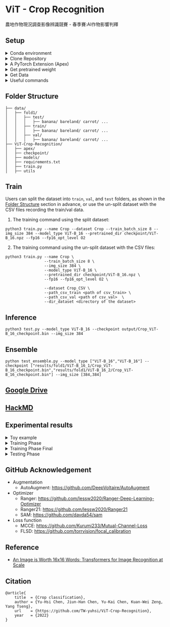 # ViT - Crop Recognition
農地作物現況調查影像辨識競賽 - 春季賽:AI作物影響判釋



## Setup




<details>

<summary>Conda environment</summary>
  
```bash
conda create -n Crop python==3.9 -y
conda activate Crop
```

</details>




<details>

<summary>Clone Repository</summary>
  
```bash
git clone https://github.com/TW-yuhsi/ViT-Crop-Recognition.git
pip install -r requirements.txt
```

</details>




<details>

<summary>A PyTorch Extension (Apex)</summary>
  
```bash
git clone https://github.com/NVIDIA/apex
cd apex/
python setup.py install
```

</details>




<details>

<summary>Get pretrained weight</summary>
  
```bash
cd ~ ViT-Crop-Recognition/
mkdir checkpoint
cd checkpoint/
wget https://storage.googleapis.com/vit_models/imagenet21k/ViT-B_16.npz
```
  
## Usage
* [Available models](https://console.cloud.google.com/storage/vit_models/): ViT-B_16(**85.8M**), R50+ViT-B_16(**97.96M**), ViT-B_32(**87.5M**), ViT-L_16(**303.4M**), ViT-L_32(**305.5M**), ViT-H_14(**630.8M**)
  * imagenet21k pre-train models
    * ViT-B_16, ViT-B_32, ViT-L_16, ViT-L_32, ViT-H_14
  * imagenet21k pre-train + imagenet2012 fine-tuned models
    * ViT-B_16-224, ViT-B_16, ViT-B_32, ViT-L_16-224, ViT-L_16, ViT-L_32
  * Hybrid Model([Resnet50](https://github.com/google-research/big_transfer) + Transformer)
    * R50-ViT-B_16
```
### imagenet21k pre-train
wget https://storage.googleapis.com/vit_models/imagenet21k/{MODEL_NAME}.npz

### imagenet21k pre-train + imagenet2012 fine-tuning
wget https://storage.googleapis.com/vit_models/imagenet21k+imagenet2012/{MODEL_NAME}.npz

```

</details>




<details>

<summary>Get Data</summary>
  
- [Train Data 下載點一](http://aicup-dataset.aidea-web.tw:18080/dataset/train/)
- [Train Data 下載點二 (Google Drive)](https://drive.google.com/drive/folders/1hLNSr6YUIWo8jJO-6BAtZhKP_Ie9wwKw)
- [Train Data 下載點三 (OneDrive)](https://ncku365-my.sharepoint.com/personal/p66101087_ncku_edu_tw/_layouts/15/onedrive.aspx?id=%2Fpersonal%2Fp66101087%5Fncku%5Fedu%5Ftw%2FDocuments%2FAICUP%20%E8%A8%93%E7%B7%B4%E8%B3%87%E6%96%99%E9%9B%86&ga=1)
- [Train Data 下載點四 (學術網路)](https://dgl.synology.me/drive/d/s/nzyNfheVlMy6UeKwv0wP8SLAA4T1caMN/hS3Bh_72ez_cWY2PzLaOwMkOkPTSwj0a-_7EgGP3KZAk)
- [Test Data (5/14開放)]()

</details>




<details>

<summary>Useful commands</summary>
  
```bash=
unzip \*.zip    # Unzip all ZIP files
ls -l | grep "^-" | wc -l    # Check the number of files
```

</details>




## Folder Structure
```
├── data/
│   ├── fold1/
│   │   ├── test/
│   │   │   ├── banana/ bareland/ carrot/ ...
│   │   ├── train/
│   │   │   ├── banana/ bareland/ carrot/ ...
│   │   ├── val/
│   │   │   ├── banana/ bareland/ carrot/ ...
├── ViT-Crop-Recognition/
│   ├── apex/
│   ├── checkpoint/
│   ├── models/
│   ├── requirements.txt
│   ├── train.py
│   ├── utils
```



## Train

Users can split the dataset into `train`, `val`, and `test` folders, as shown in the [Folder Structure](#folder-structure) section in advance, or use the un-split dataset with the CSV files recording the train/val data.

1. The training command using the split dataset:
```bash=
python3 train.py --name Crop --dataset Crop --train_batch_size 8 --img_size 384 --model_type ViT-B_16 --pretrained_dir checkpoint/ViT-B_16.npz --fp16 --fp16_opt_level O2
```
2. The training command using the un-split dataset with the CSV files:
```bash=
python3 train.py --name Crop \
                 --train_batch_size 8 \
                 --img_size 384 \
                 --model_type ViT-B_16 \
                 --pretrained_dir checkpoint/ViT-B_16.npz \
                 --fp16 --fp16_opt_level O2 \
                 
                 --dataset Crop_CSV \
                 --path_csv_train <path of csv_train> \
                 --path_csv_val <path of csv_val>  \
                 --dir_dataset <directory of the dataset> 
```

## Inference
```bash=
python3 test.py --model_type ViT-B_16 --checkpoint output/Crop_ViT-B_16_checkpoint.bin --img_size 384
```

## Ensemble
```bash=
python test_ensemble.py --model_type ["ViT-B_16","ViT-B_16"] --checkpoint ["results/fold1/ViT-B_16_1/Crop_ViT-B_16_checkpoint.bin","results/fold1/ViT-B_16_2/Crop_ViT-B_16_checkpoint.bin"] --img_size [384,384]
```



## [Google Drive](https://drive.google.com/drive/folders/1dOIBsU-zn1JYotF7JEbUyBPG6o2qImyy)
## [HackMD](https://hackmd.io/@x-eSC_X5SMuQbmfwqUOwsQ/ryaRo42Mq)




## Experimental results




<details>

<summary>Toy example</summary>

  
<table>
  <tr>
    <td>Checkpoint</td>
    <td>Model</td>
    <td>Dataset</td>
    <td>Batch size</td>
    <td>Epochs</td>
    <td>Loss</td>
    <td>Optimizer</td>
    <td>Scheduler</td>
    <td>Augmentation</td>
    <td>Best val epoch</td>
    <td>Best val acc (%)</td>
    <td>test acc (%)</td>
    <td>training time</td>
  </tr>
  <tr>
    <td>2022-04-09</td>
    <td>ResNet101</td>
    <td>1K</td>
    <td>32</td>
    <td>60</td>
    <td>CE</td>
    <td>optimizer = optim.SGD(model.parameters(), lr=0.05)</td>
    <td>step_lr_scheduler = lr_scheduler.StepLR(optimizer, step_size=10, gamma=0.5)</td>
    <td>RandomResizedCrop(416),<br>Normalize(mean=(0.485, 0.456, 0.406), std=(0.229, 0.224, 0.225))</td>
    <td> </td>
    <td>84 </td>
    <td> </td>
    <td>2hr 41min </td>
  </tr>

</table>


</details>




<details>

<summary>Training Phase</summary>

  
<table>
  <tr>
    <td>Checkpoint</td>
    <td>Model</td>
    <td>Dataset</td>
    <td>Batch size</td>
    <td>Epochs</td>
    <td>Loss</td>
    <td>Optimizer</td>
    <td>Scheduler</td>
    <td>Augmentation</td>
    <td>Best val epoch</td>
    <td>Best val acc (%)</td>
    <td>test acc (%)</td>
    <td>training time</td>
  </tr>
  <tr>
    <td>2022-04-18</td>
    <td>ResNet101</td>
    <td>fold1</td>
    <td>16</td>
    <td>1</td>
    <td>CE</td>
    <td>optimizer = optim.SGD(model.parameters(), lr=0.05)</td>
    <td>step_lr_scheduler = lr_scheduler.StepLR(optimizer, step_size=10, gamma=0.5)</td>
    <td>RandomResizedCrop(416),<br>Normalize(mean=(0.485, 0.456, 0.406), std=(0.229, 0.224, 0.225))</td>
    <td> </td>
    <td>86.05 </td>
    <td>77.18 </td>
    <td>>1hr </td>
  </tr>
  <tr>
    <td>2022-04-21</td>
    <td>ViT-B_16</td>
    <td>fold4</td>
    <td>8</td>
    <td>10000 (iter)</td>
    <td>CE</td>
    <td>optimizer = torch.optim.SGD(model.parameters(), lr=args.learning_rate, momentum=0.9, weight_decay=args.weight_decay)</td>
    <td>scheduler = WarmupCosineSchedule(optimizer, warmup_steps=args.warmup_steps, t_total=t_total)</td>
    <td>RandomResizedCrop(384)</td>
    <td>9900 (iter)</td>
    <td>97.70 </td>
    <td>97.81 </td>
    <td>>9hr 3min </td>
  </tr>
  <tr>
    <td>2022-04-27</td>
    <td>ViT-B_16</td>
    <td>fold1</td>
    <td>8</td>
    <td>40000 (iter)</td>
    <td>CE</td>
    <td>optimizer = torch.optim.SGD(model.parameters(), lr=args.learning_rate, momentum=0.9, weight_decay=args.weight_decay)</td>
    <td>scheduler = WarmupCosineSchedule(optimizer, warmup_steps=args.warmup_steps, t_total=t_total)</td>
    <td>RandomResizedCrop(384)</td>
    <td>31200 (iter)</td>
    <td>98.73 </td>
    <td>98.64 </td>
    <td>>1d 13hr 50min </td>
  </tr>

</table>


</details>





<details>

<summary>Training Phase Final</summary>
  
Coming ...

</details>




<details>

<summary>Testing Phase</summary>
  
Coming ...

</details>




## GitHub Acknowledgement
- Augmentation
  - AutoAugment: https://github.com/DeepVoltaire/AutoAugment
- Optimizer
  - Ranger: https://github.com/lessw2020/Ranger-Deep-Learning-Optimizer
  - Ranger21: https://github.com/lessw2020/Ranger21 
  - SAM: https://github.com/davda54/sam
- Loss function
  - MCCE: https://github.com/Kurumi233/Mutual-Channel-Loss
  - FLSD: https://github.com/torrvision/focal_calibration




## Reference
- [An Image is Worth 16x16 Words: Transformers for Image Recognition at Scale](https://arxiv.org/abs/2010.11929)




## Citation
```
@article{
    title  = {Crop classification},
    author = {Yu-Hsi Chen, Jiun-Han Chen, Yu-Kai Chen, Kuan-Wei Zeng, Yang Tseng},
    url    = {https://github.com/TW-yuhsi/ViT-Crop-Recognition},
    year   = {2022}
}
```
